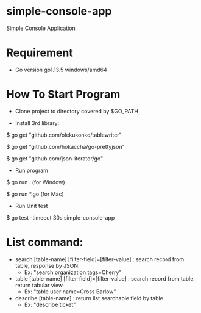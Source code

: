 # simple-console-app
Simple Console Application

# Requirement
* Go version go1.13.5 windows/amd64

# How To Start Program
* Clone project to directory covered by $GO_PATH

* Install 3rd library:

$ go get "github.com/olekukonko/tablewriter"

$ go get "github.com/hokaccha/go-prettyjson"

$ go get "github.com/json-iterator/go"

* Run program

$ go run . (for Window)

$ go run *.go (for Mac)

* Run Unit test

$ go test -timeout 30s simple-console-app

# List command:
  - search [table-name] [filter-field]=[filter-value] : search record from table, response by JSON.
    - Ex: "search organization tags=Cherry"
  - table [table-name] [filter-field]=[filter-value] : search record from table, return tabular view.
    - Ex: "table user name=Cross Barlow"
  - describe [table-name] : return list searchable field by table
    - Ex: "describe ticket"
